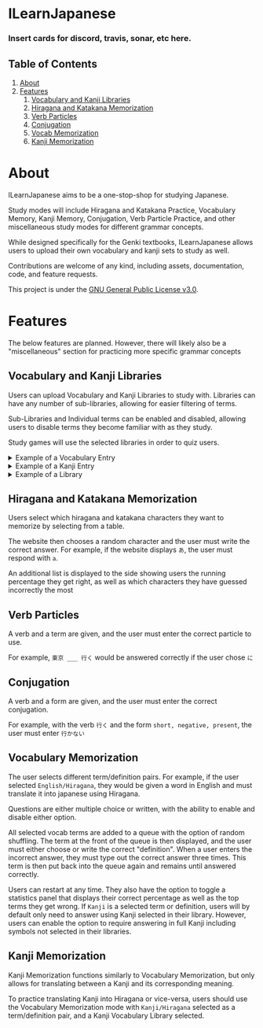 
# ILearnJapanese

  

### Insert cards for discord, travis, sonar, etc here.

  

## Table of Contents

1. [About](#about)
2. [Features](#features)
    1. [Vocabulary and Kanji Libraries](#feature.library)
    2. [Hiragana and Katakana Memorization](#feature.hira-kata)
    3. [Verb Particles](#feature.particles)
    4. [Conjugation](#feature.conjugation)
    5. [Vocab Memorization](#feature.vocab-mem)
    6. [Kanji Memorization](#feature.kanji-mem)
  

# About <a name="about"></a>

ILearnJapanese aims to be a one-stop-shop for studying Japanese.

  

Study modes will include Hiragana and Katakana Practice, Vocabulary Memory, Kanji Memory, Conjugation, Verb Particle Practice, and other miscellaneous study modes for different grammar concepts.

  

While designed specifically for the Genki textbooks, ILearnJapanese allows users to upload their own vocabulary and kanji sets to study as well.

  

Contributions are welcome of any kind, including assets, documentation, code, and feature requests.

  

This project is under the [GNU General Public License v3.0](https://choosealicense.com/licenses/gpl-3.0/).

  

# Features <a name="features"></a>

The below features are planned. However, there will likely also be a "miscellaneous" section for practicing more specific grammar concepts

## **Vocabulary and Kanji Libraries** <a name="feature.library"></a>

  

Users can upload Vocabulary and Kanji Libraries to study with. Libraries can have any number of sub-libraries, allowing for easier filtering of terms.

Sub-Libraries and Individual terms can be enabled and disabled, allowing users to disable terms they become familiar with as they study.

Study games will use the selected libraries in order to quiz users.
  

<details>

<summary>Example of a Vocabulary Entry</summary>

This is an example of what a vocabulary entry could look like:


```json
{
	"romanji": "keishain",
	"hiragana": ["けい","しゃ","いん"],
	"kanji": ["会","社","員"],
	"english": ["employee","office worker"],
	"categories": ["noun_generic","person","role"]
}
```

</details>

<details>

<summary>Example of a Kanji Entry</summary>

This is an example of what a kanji entry could look like:

```json
{
    "symbol": "一",
    "meaning": "one",
    "readings": ["いち","いっ","ひと"]
}
```
</details>

<details>

<summary>Example of a Library</summary>

This is an example of what a library could look like. Note that a Kanji library would use the same formatting:

```json
{
    "name": "Genki 1 Vocabulary",
    "description": "The first book of the Genki textbook series",
    "set": [
        {
            "name": "Lesson 1",
            "set": [
                Vocabulary Terms go here...
            ]
        },
        {
            "name": "Lesson 2",
            "set": [
                Vocabulary Terms go here...
            ]
        },
        ...
    ],
}
```

</details>

## **Hiragana and Katakana Memorization** <a name="feature.hira-kata"></a>

Users select which hiragana and katakana characters they want to memorize by selecting from a table.

The website then chooses a random character and the user must write the correct answer.
For example, if the website displays `あ`, the user must respond with `a`.

An additional list is displayed to the side showing users the running percentage they get right, as well as which characters they have guessed incorrectly the most

## **Verb Particles** <a name="feature.particles"></a>

A verb and a term are given, and the user must enter the correct particle to use.

For example, `東京 ___ 行く` would be answered correctly if the user chose `に`

## **Conjugation** <a name="feature.conjugation"></a>

A verb and a form are given, and the user must enter the correct conjugation.

For example, with the verb `行く` and the form `short, negative, present`, the user must enter `行かない`

## **Vocabulary Memorization** <a name="feature.vocab-mem"></a>

The user selects different term/definition pairs. For example, if the user selected `English/Hiragana`, they would be given a word in English and must translate it into japanese using Hiragana.

Questions are either multiple choice or written, with the ability to enable and disable either option.

All selected vocab terms are added to a queue with the option of random shuffling. The term at the front of the queue is then displayed, and the user must either choose or write the correct "definition". When a user enters the incorrect answer, they must type out the correct answer three times. This term is then put back into the queue again and remains until answered correctly.

Users can restart at any time. They also have the option to toggle a statistics panel that displays their correct percentage as well as the top terms they get wrong. If `Kanji` is a selected term or definition, users will by default only need to answer using Kanji selected in their library. However, users can enable the option to require answering in full Kanji including symbols not selected in their libraries. 

## **Kanji Memorization** <a name="feature.kanji-mem"></a>

Kanji Memorization functions similarly to Vocabulary Memorization, but only allows for translating between a Kanji and its corresponding meaning. 

To practice translating Kanji into Hiragana or vice-versa, users should use the Vocabulary Memorization mode with `Kanji/Hiragana` selected as a term/definition pair, and a Kanji Vocabulary Library selected.